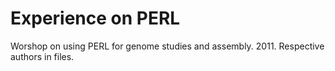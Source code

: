 # Experience on PERL
Worshop on using PERL for genome studies and assembly. 2011. Respective authors in files. 
